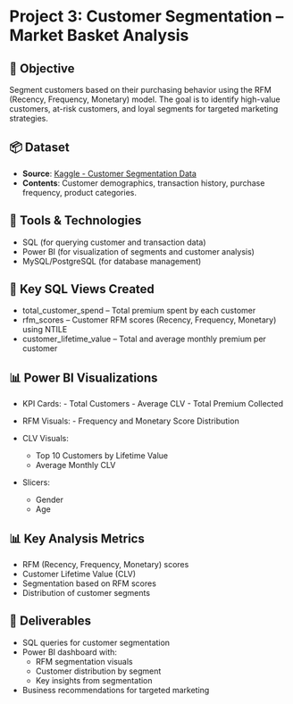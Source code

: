 # Project 3: Customer Segmentation – Market Basket Analysis

## 🧠 Objective
Segment customers based on their purchasing behavior using the RFM (Recency, Frequency, Monetary) model. The goal is to identify high-value customers, at-risk customers, and loyal segments for targeted marketing strategies.

## 📦 Dataset
- **Source**: [Kaggle - Customer Segmentation Data](https://www.kaggle.com/datasets/ravalsmit/customer-segmentation-data)
- **Contents**: Customer demographics, transaction history, purchase frequency, product categories.

## 🧰 Tools & Technologies
- SQL (for querying customer and transaction data)  
- Power BI (for visualization of segments and customer analysis)  
- MySQL/PostgreSQL (for database management)

## 📁 Key SQL Views Created
- total_customer_spend – Total premium spent by each customer
- rfm_scores – Customer RFM scores (Recency, Frequency, Monetary) using NTILE
- customer_lifetime_value – Total and average monthly premium per customer

## 📊 Power BI Visualizations
- KPI Cards:
      - Total Customers
      - Average CLV
      - Total Premium Collected
- RFM Visuals:
      - Frequency and Monetary Score Distribution

- CLV Visuals:
    - Top 10 Customers by Lifetime Value
    - Average Monthly CLV
 
- Slicers:
    - Gender
    - Age


## 📊 Key Analysis Metrics
- RFM (Recency, Frequency, Monetary) scores  
- Customer Lifetime Value (CLV)  
- Segmentation based on RFM scores  
- Distribution of customer segments

## 🎯 Deliverables
- SQL queries for customer segmentation  
- Power BI dashboard with:
  - RFM segmentation visuals  
  - Customer distribution by segment  
  - Key insights from segmentation  
- Business recommendations for targeted marketing
